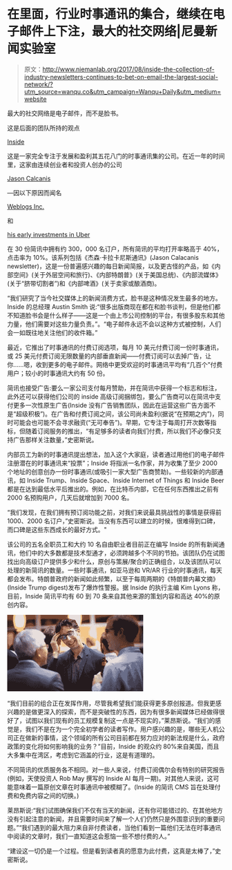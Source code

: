 # 在里面，行业时事通讯的集合，继续在电子邮件上下注，最大的社交网络|尼曼新闻实验室

> 原文：<http://www.niemanlab.org/2017/08/inside-the-collection-of-industry-newsletters-continues-to-bet-on-email-the-largest-social-network/?utm_source=wanqu.co&utm_campaign=Wanqu+Daily&utm_medium=website>

最大的社交网络是电子邮件，而不是脸书。

这是后面的团队所持的观点

[Inside](https://inside.com)

这是一家完全专注于发展和盈利其五花八门的时事通讯集的公司。在近一年的时间里，这家由连续创业者和投资人创办的公司

[Jason Calcanis](https://twitter.com/jason)

—因以下原因而闻名

[Weblogs Inc.](https://en.wikipedia.org/wiki/Weblogs%2C_Inc.)

和

[his early investments in Uber](https://www.recode.net/2016/9/19/12966120/jason-calacanis-inside-newsletter)

在 30 份简讯中拥有约 300，000 名订户，所有简讯的平均打开率略高于 40%，点击率为 10%。该系列包括《杰森·卡拉卡尼斯通讯》(Jason Calacanis newsletter)，这是一份普遍感兴趣的每日新闻简报，以及更古怪的产品，如《内部空间》(关于外层空间和旅行)、《内部特朗普》(关于美国总统)、《内部流媒体》(关于“脐带切割者”)和《内部啤酒》(关于卖家或酿酒商)。

“我们研究了当今社交媒体上的新闻消费方式，脸书是这种情况发生最多的地方。Inside 的总经理 Austin Smith 说:“很多出版商现在都在和脸书谈判，但是他们都不知道脸书会是什么样子——这是一个由上市公司控制的平台，有很多股东和其他力量，他们需要对这些力量负责。”。“电子邮件永远不会以这种方式被控制，人们会一如既往地关注他们的收件箱。”

最近，它推出了时事通讯的付费订阅选项，每月 10 美元付费订阅一份时事通讯，或 25 美元付费订阅无限数量的内部垂直新闻——付费订阅可以去掉广告，让你……嗯，收到更多的电子邮件。网络中更受欢迎的时事通讯平均有“几百个”付费用户；较小的时事通讯大约有 50 份。

简讯也接受广告:要么一家公司支付每月赞助，并在简讯中获得一个标志和标注，此外还可以获得他们公司的 inside 高级订阅捆绑包，要么广告商可以在简讯中支付更多一次性原生广告(Inside 没有广告销售团队，因此在运营这些广告方面不是“超级积极”)。在广告和付费订阅之间，该公司尚未盈利(据说“在预期之内”)，同时可能会也可能不会寻求融资(“无可奉告”)。早期，它专注于每周打开次数等指标，但随着订阅服务的推出，“有足够多的读者向我们付费，所以我们不必像只支持广告那样关注数量，”史密斯说。

内部员工为新的时事通讯提出想法，加入这个大家庭，读者通过用他们的电子邮件注册潜在的时事通讯来“投票”；Inside 将指派一名作家，并为收集了至少 2000 个地址的创意创办一份时事通讯(或吸引一家大型广告商赞助)。一些较新的内部通讯，如 Inside Trump、Inside Space、Inside Internet of Things 和 Inside Beer 都是在达到最低水平后推出的。例如，在比特币内部，它在任何东西推出之前有 2000 名预购用户，几天后就增加到 7000 名。

“我们发现，在我们拥有预订阅功能之前，对我们来说最具挑战性的事情是获得前 1000、2000 名订户，”史密斯说。当没有东西可以建立的时候，很难得到口碑，而口碑是这些东西成长的最好方式。"

该公司的五名全职员工和大约 10 名自由职业者目前正在编写 Inside 的所有新闻通讯，他们中的大多数都是技术型通才，必须跨越多个不同的节拍。该团队仍在试图找出向高级订户提供多少和什么，原创与策展/聚合的正确组合，以及该团队可以处理的新简讯的数量。一些时事通讯，如亚马逊和 VR/AR 行业的时事通讯，每天都会发布。特朗普政府的新闻如此频繁，以至于每周两期的《特朗普内幕文摘》(Inside Trump digest)发布了爆炸性警报。据 Inside 的执行主编 Kim Lyons 称，目前，Inside 简讯平均有 60 到 70 条来自其他来源的策划内容和高达 40%的原创内容。

[![](img/29fc128fac5a92ea9f476e55d5a5ef61.png)](https://www.niemanlab.org/2017/01/the-timmerman-report-is-putting-customer-service-at-the-center-of-its-one-man-news-business/?relatedstory)

“我们目前的组合正在发挥作用，尽管我希望我们能获得更多原创报道。但我更感兴趣的是做更深入的探索，而不是突破性的东西，因为有很多新闻媒体已经做得很好了，试图以我们现有的员工规模复制这一点是不现实的，”莱昂斯说。“我们的感觉是，我们不是在为一个完全初学者的读者写作。用户感兴趣的是，哪些无人机公司正在做新的事情，这个领域的所有公司目前都在努力应对的新法规是什么，政府政策的变化将如何影响我的业务？”目前，Inside 的观众约 80%来自美国，而且大多集中在湾区，考虑到它涵盖的行业，这是有道理的。

不同简讯的优质服务各不相同。对一些人来说，付费订阅偶尔会有特别的研究报告(例如，天使投资人 Rob May 撰写的 Inside AI 每月一期)。对其他人来说，这可能意味着一篇原创文章在时事通讯中被模糊了。(Inside 的简讯 CMS 旨在处理付费和免费内容之间的切换。)

莱昂斯说:“我们试图确保我们不仅有当天的新闻，还有你可能错过的、在其他地方没有引起注意的新闻，并且需要时间来了解一个人们仍然只是外围意识到的重要问题。”“我们遇到的最大阻力来自非付费读者，当他们看到一篇他们无法在时事通讯中阅读的文章时，我们一直知道这会惹恼一些不想付费的人。”

“建设这一切仍是一个过程。但是看到读者真的愿意为此付费，这真是太棒了，”史密斯说。